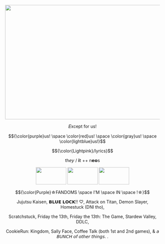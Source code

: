 <p align="center">
     <img width="894" height="373" src="https://cdn.discordapp.com/attachments/817050496103219212/1254545342268178483/19_Sem_Titulo_20240623175421.png?ex=6679e1e5&is=66789065&hm=c70c35d6df09f805ac3980b6a2cc47e2d8e89ae0cb24511e2e332f6fad9dd74d&">
</p>

<p align="center">
𝐸xcept for us!
</p>

<p align="center">
$${\color{purple}us! \space \color{red}us! \space \color{gray}us! \space \color{lightblue}us!}$$ 
</p>

<p align="center">
$${\color{Lightpink}/lyrics}$$
</p>

<p align="center">
th𝘦𝘺 / 𝗶t ++ n𝗲𝗼s
</p>

<p align="center">
  <img width="99" height="56" src="https://images-wixmp-ed30a86b8c4ca887773594c2.wixmp.com/f/ecc4bc54-aa20-47d3-b080-4fd35a4a42e7/db4cmsm-d17dc006-cd25-4fb7-8090-e34e9b204975.gif?token=eyJ0eXAiOiJKV1QiLCJhbGciOiJIUzI1NiJ9.eyJzdWIiOiJ1cm46YXBwOjdlMGQxODg5ODIyNjQzNzNhNWYwZDQxNWVhMGQyNmUwIiwiaXNzIjoidXJuOmFwcDo3ZTBkMTg4OTgyMjY0MzczYTVmMGQ0MTVlYTBkMjZlMCIsIm9iaiI6W1t7InBhdGgiOiJcL2ZcL2VjYzRiYzU0LWFhMjAtNDdkMy1iMDgwLTRmZDM1YTRhNDJlN1wvZGI0Y21zbS1kMTdkYzAwNi1jZDI1LTRmYjctODA5MC1lMzRlOWIyMDQ5NzUuZ2lmIn1dXSwiYXVkIjpbInVybjpzZXJ2aWNlOmZpbGUuZG93bmxvYWQiXX0.EnJu5Z5TqJBdfHPPcpZJOGPUC_1MHRjSfnClBwy41tY"> <img width="99" height="56" src="https://images-wixmp-ed30a86b8c4ca887773594c2.wixmp.com/f/24ce2edd-5232-474d-89cd-9c02e7c3d9ea/db97vj9-01cbe111-4e40-4bf7-b944-d2c2cedbf726.gif?token=eyJ0eXAiOiJKV1QiLCJhbGciOiJIUzI1NiJ9.eyJzdWIiOiJ1cm46YXBwOjdlMGQxODg5ODIyNjQzNzNhNWYwZDQxNWVhMGQyNmUwIiwiaXNzIjoidXJuOmFwcDo3ZTBkMTg4OTgyMjY0MzczYTVmMGQ0MTVlYTBkMjZlMCIsIm9iaiI6W1t7InBhdGgiOiJcL2ZcLzI0Y2UyZWRkLTUyMzItNDc0ZC04OWNkLTljMDJlN2MzZDllYVwvZGI5N3ZqOS0wMWNiZTExMS00ZTQwLTRiZjctYjk0NC1kMmMyY2VkYmY3MjYuZ2lmIn1dXSwiYXVkIjpbInVybjpzZXJ2aWNlOmZpbGUuZG93bmxvYWQiXX0.-_V6xzaob9yAMPwb30YkJVeRazVrkXYamv-82hxtY5E"> <img width="99" height="56" src="https://images-wixmp-ed30a86b8c4ca887773594c2.wixmp.com/f/b978e16c-7d77-443b-8a22-6260c6fd5ecb/da3epbn-31e98c41-da0c-4b5b-a149-91b5b7158b51.gif?token=eyJ0eXAiOiJKV1QiLCJhbGciOiJIUzI1NiJ9.eyJzdWIiOiJ1cm46YXBwOjdlMGQxODg5ODIyNjQzNzNhNWYwZDQxNWVhMGQyNmUwIiwiaXNzIjoidXJuOmFwcDo3ZTBkMTg4OTgyMjY0MzczYTVmMGQ0MTVlYTBkMjZlMCIsIm9iaiI6W1t7InBhdGgiOiJcL2ZcL2I5NzhlMTZjLTdkNzctNDQzYi04YTIyLTYyNjBjNmZkNWVjYlwvZGEzZXBibi0zMWU5OGM0MS1kYTBjLTRiNWItYTE0OS05MWI1YjcxNThiNTEuZ2lmIn1dXSwiYXVkIjpbInVybjpzZXJ2aWNlOmZpbGUuZG93bmxvYWQiXX0.bDCWCWAj9tRMAr0ozlVP6Fu_Gj79AX4_KL9xcC3Aztg">
</p>

<p align="center">
$${\color{Purple}☆FANDOMS \space I'M \space IN \space !☆}$$
</p>

<p align="center">
Jujutsu Kaisen, 𝗕𝗟𝗨𝗘 𝗟𝗢𝗖𝗞!! ♡, Attack on Titan, Demon Slayer, Homestuck (DNI tho),
</p>

<p align="center">
Scratchstuck, Friday the 13th, Friday the 13th: The Game, Stardew Valley, DDLC,
</p>

<p align="center">
CookieRun: Kingdom, Sally Face, Coffee Talk (both 1st and 2nd games), & 𝘢 𝘉𝘜𝘕𝘊𝘏 𝘰𝘧 𝘰𝘵𝘩𝘦𝘳 𝘵𝘩𝘪𝘯𝘨𝘴. .
</p>

<p align="center">
  <img width="382" height="12" src="https://i.postimg.cc/KvBZLDpL/a580f1de.gif">
</p>

